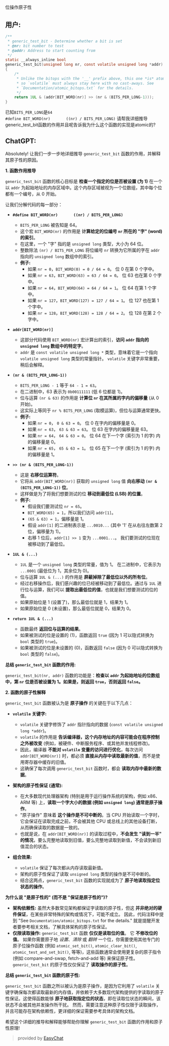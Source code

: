 # 
位操作原子性

## 用户:
```C
/**
 * generic_test_bit - Determine whether a bit is set
 * @nr: bit number to test
 * @addr: Address to start counting from
 */
static __always_inline bool
generic_test_bit(unsigned long nr, const volatile unsigned long *addr)
{
	/*
	 * Unlike the bitops with the '__' prefix above, this one *is* atomic,
	 * so `volatile` must always stay here with no cast-aways. See
	 * `Documentation/atomic_bitops.txt` for the details.
	 */
	return 1UL & (addr[BIT_WORD(nr)] >> (nr & (BITS_PER_LONG-1)));
}
```
已知`BITS_PER_LONG`是`64`<br>
`#define BIT_WORD(nr)		((nr) / BITS_PER_LONG)`
请帮我详细推导generic_test_bit函数的作用并且呢告诉我为什么这个函数的实现是atomic的?

## ChatGPT:
Absolutely! 让我们一步一步地详细推导 `generic_test_bit` 函数的作用，并解释其原子性的原因。

**1. 函数作用推导**

`generic_test_bit` 函数的核心目标是 **检查一个指定的位是否被设置 (为 1)** 在一个以 `addr` 为起始地址的内存区域中。这个内存区域被视为一个位数组，其中每个位都有一个编号，从 0 开始。

让我们分解代码的每一部分：

* **`#define BIT_WORD(nr)		((nr) / BITS_PER_LONG)`**
    * `BITS_PER_LONG` 被告知是 64。
    * 这个宏 `BIT_WORD(nr)` 的作用是 **计算给定的位编号 `nr` 所在的 "字" (word) 的索引**。
    * 在这里，一个 "字" 指的是 `unsigned long` 类型，大小为 64 位。
    * 整数除法 `(nr) / BITS_PER_LONG`  将位编号 `nr` 转换为它所属的字在 `addr` 指向的 `unsigned long` 数组中的索引。
    * **例子:**
        * 如果 `nr = 0`，`BIT_WORD(0) = 0 / 64 = 0`。 位 0 在第 0 个字中。
        * 如果 `nr = 63`，`BIT_WORD(63) = 63 / 64 = 0`。 位 63 也在第 0 个字中。
        * 如果 `nr = 64`，`BIT_WORD(64) = 64 / 64 = 1`。 位 64 在第 1 个字中。
        * 如果 `nr = 127`，`BIT_WORD(127) = 127 / 64 = 1`。 位 127 也在第 1 个字中。
        * 如果 `nr = 128`，`BIT_WORD(128) = 128 / 64 = 2`。 位 128 在第 2 个字中。

* **`addr[BIT_WORD(nr)]`**
    * 这部分代码使用 `BIT_WORD(nr)` 宏计算出的索引，**访问 `addr` 指向的 `unsigned long` 数组中的特定字**。
    * `addr` 是 `const volatile unsigned long *` 类型，意味着它是一个指向 `volatile unsigned long` 类型的常量指针。 `volatile` 关键字非常重要，稍后会解释。

* **`(nr & (BITS_PER_LONG-1))`**
    * `BITS_PER_LONG - 1` 等于 `64 - 1 = 63`。
    * 在二进制中，63 表示为 `0b00111111` (低 6 位都是 1)。
    * 位与运算 `(nr & 63)` 的作用是 **计算位 `nr` 在其所属的字内的偏移量** (从 0 开始)。
    * 这实际上等同于 `nr % BITS_PER_LONG` (取模运算)，但位与运算通常更快。
    * **例子:**
        * 如果 `nr = 0`， `0 & 63 = 0`。 位 0 在字内的偏移量是 0。
        * 如果 `nr = 63`， `63 & 63 = 63`。 位 63 在字内的偏移量是 63。
        * 如果 `nr = 64`， `64 & 63 = 0`。 位 64 在下一个字 (索引为 1 的字) 内的偏移量是 0。
        * 如果 `nr = 65`， `65 & 63 = 1`。 位 65 在下一个字 (索引为 1 的字) 内的偏移量是 1。

* **`>> (nr & (BITS_PER_LONG-1))`**
    * 这是 **右移位运算符**。
    * 它将从 `addr[BIT_WORD(nr)]` 获取的 `unsigned long` 值 **向右移动 `(nr & (BITS_PER_LONG-1))` 位**。
    * 这样做是为了将我们想要测试的位 **移动到最低位 (LSB) 的位置**。
    * **例子:**
        * 假设我们要测试位 `nr = 65`。
        * `BIT_WORD(65) = 1`，所以我们访问 `addr[1]`。
        * `(65 & 63) = 1`，偏移量是 1。
        * 假设 `addr[1]` 的二进制表示是 `...0010...` (其中 '1' 在从右往左数第 2 位，偏移量为 1)。
        * 右移 1 位后，`addr[1] >> 1` 变为 `...0001...`。 我们要测试的位现在被移动到了最低位。

* **`1UL & (...)`**
    * `1UL` 是一个 `unsigned long` 类型的常量，值为 1。 在二进制中，它表示为 `...0001` (最低位为 1，其余位为 0)。
    * 位与运算 `1UL & (...)` 的作用是 **屏蔽掉除了最低位以外的所有位**。
    * 经过右移操作后，我们感兴趣的位已经被移动到了最低位。通过与 `1UL` 进行位与运算，我们可以 **提取出最低位的值**，也就是我们想要测试的位的值。
    * 如果原始位是 1 (设置了)，那么最低位就是 1，结果为 1。
    * 如果原始位是 0 (未设置)，那么最低位就是 0，结果为 0。

* **`return 1UL & (...)`**
    * 函数最终 **返回位与运算的结果**。
    * 如果被测试的位是设置的 (1)，函数返回 `true` (因为 1 可以隐式转换为 `bool` 类型的 `true`)。
    * 如果被测试的位是未设置的 (0)，函数返回 `false` (因为 0 可以隐式转换为 `bool` 类型的 `false`)。

**总结 `generic_test_bit` 函数的作用:**

`generic_test_bit(nr, addr)` 函数的功能是：**检查以 `addr` 为起始地址的位数组中，第 `nr` 位是否被设置为 1。如果是，则返回 `true`，否则返回 `false`。**

**2. 函数的原子性解释**

`generic_test_bit` 函数被认为是 **原子操作** 的关键在于以下几点：

* **`volatile` 关键字:**
    * `volatile` 关键字修饰了 `addr` 指针指向的数据 (`const volatile unsigned long *addr`)。
    * `volatile` 的作用是 **告诉编译器，这个内存地址的内容可能会在程序控制之外被改变** (例如，被硬件、中断服务程序、或其他并发线程修改)。
    * 因此，编译器 **不能对 `volatile` 变量的访问进行优化**，每次访问 `addr[BIT_WORD(nr)]` 时，都必须 **直接从内存中读取最新的值**，而不是使用寄存器中缓存的旧值。
    * 这确保了每次调用 `generic_test_bit` 函数时，都会 **读取内存中最新的数据**。

* **架构的原子性保证 (通常):**
    * 在大多数现代处理器架构 (特别是用于运行操作系统的架构，例如 x86、ARM 等) 上，**读取一个字大小的数据 (例如 `unsigned long`) 通常是原子操作**。
    * "原子操作" 意味着 **这个操作是不可中断的**。当 CPU 开始读取一个字时，它会保证在读取完成之前，不会被其他 CPU 或总线上的其他设备打断，从而确保读取的数据是一致的。
    * 也就是说，在 `addr[BIT_WORD(nr)]` 的读取过程中，**不会发生 "读到一半" 的情况**，要么完整地读取到旧值，要么完整地读取到新值，不会读到新旧值混合的状态。

* **组合效果:**
    * `volatile` 保证了每次都从内存读取最新值。
    * 架构的原子性保证了读取 `unsigned long` 类型的操作是不可中断的。
    * 结合这两点，`generic_test_bit` 函数的实现就成为了 **原子地读取指定位状态的操作**。

**为什么说 "是原子性的" (而不是 "保证是原子性的")?**

* **架构依赖性:**  虽然大多数常见架构都保证字读取的原子性，但这 **并非绝对的硬件保证**，在某些非常特殊的架构或情况下，可能不成立。  因此，代码注释中提到 "See `Documentation/atomic_bitops.txt` for the details."  就是提醒开发者要参考相关文档，了解具体架构的原子性保证。
* **仅限读取操作:**  `generic_test_bit` 函数 **仅仅是读取位的值**。 它 **不修改位的值**。 如果你需要原子地 *设置*、*清除* 或 *翻转* 一个位，你需要使用其他专门的原子位操作函数 (例如 `atomic_set_bit()`, `atomic_clear_bit()`, `atomic_test_and_set_bit()`, 等等)，这些函数通常会使用更复杂的原子指令 (例如 compare-and-swap, fetch-and-add 等) 来保证原子性。 `generic_test_bit` 的原子性仅仅保证了 **读取操作的原子性**。

**总结 `generic_test_bit` 函数的原子性:**

`generic_test_bit` 函数之所以被认为是原子操作，是因为它利用了 `volatile` 关键字确保每次都读取最新的内存值，并依赖于大多数现代架构提供的字读取的原子性保证。这使得函数能够 **原子地获取指定位的状态**，即在读取位状态的瞬间，该状态不会被其他并发操作所干扰。 然而，需要注意这种原子性仅限于读取操作，并且可能存在架构依赖性，更详细的保证需要参考具体的架构文档。

希望这个详细的推导和解释能够帮助你理解 `generic_test_bit` 函数的作用和原子性原理!

> provided by [EasyChat](https://site.eqing.tech/)
